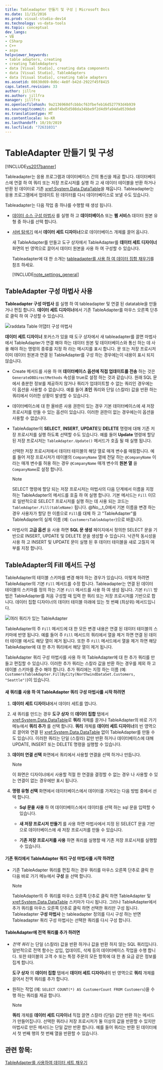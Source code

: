 ```yaml
---
title: Tableadapter 만들기 및 구성 | Microsoft Docs
ms.date: 11/15/2016
ms.prod: visual-studio-dev14
ms.technology: vs-data-tools
ms.topic: conceptual
dev_langs:
- VB
- CSharp
- C++
- aspx
helpviewer_keywords:
- table adapters, creating
- creating TableAdapters
- data [Visual Studio], creating data components
- data [Visual Studio], TableAdapters
- data [Visual Studio], creating table adapters
ms.assetid: 08630d69-0d6c-4e8f-b42d-2922f45f8415
caps.latest.revision: 33
author: jillre
ms.author: jillfra
manager: jillfra
ms.openlocfilehash: 9a2136960dfcbbbcf63fbefeb16d527793d4b939
ms.sourcegitcommit: a8e8f4bd5d508da34bbe9f2d4d9fa94da0539de0
ms.translationtype: MT
ms.contentlocale: ko-KR
ms.lasthandoff: 10/19/2019
ms.locfileid: "72631031"
---
```

# <a name="create-and-configure-tableadapters"></a>TableAdapter 만들기 및 구성
[!INCLUDE[vs2017banner](../includes/vs2017banner.md)]

Tableadapter는 응용 프로그램과 데이터베이스 간의 통신을 제공 합니다. 데이터베이스에 연결 하 여 쿼리 또는 저장 프로시저를 실행 하 고 새 데이터 테이블을 반환 하거나 반환 된 데이터로 기존 <xref:System.Data.DataTable>을 채웁니다. Tableadapter는 응용 프로그램에서 업데이트 된 데이터를 다시 데이터베이스로 보낼 수도 있습니다.

 Tableadapter는 다음 작업 중 하나를 수행할 때 생성 됩니다.

- [데이터 소스 구성 마법사](https://msdn.microsoft.com/library/c4df7de5-5da0-4064-940c-761dd6d9e28f) 를 실행 하 고 **데이터베이스** 또는 **웹 서비스** 데이터 원본 유형 중 하나를 선택 합니다.

- [서버 탐색기](https://msdn.microsoft.com/library/4ea29b3b-bbb2-45e4-9082-eaf635c41c4d) 에서 **데이터 세트 디자이너**으로 데이터베이스 개체를 끌어 옵니다.

  새 TableAdapter를 만들고 도구 상자에서 TableAdapter를 **데이터 세트 디자이너** 화면의 빈 영역으로 끌어서 데이터 원본을 사용 하 여 구성할 수 있습니다.

  Tableadapter에 대 한 소개는 [tableadapter를 사용 하 여 데이터 집합 채우기](../data-tools/fill-datasets-by-using-tableadapters.md)를 참조 하세요.

  [!INCLUDE[note_settings_general](../includes/note-settings-general-md.md)]

## <a name="use-the-tableadapter-configuration-wizard"></a>TableAdapter 구성 마법사 사용
 **Tableadapter 구성 마법사** 를 실행 하 여 tableadapter 및 연결 된 datatable을 만들거나 편집 합니다. **데이터 세트 디자이너**에서 기존 TableAdapter를 마우스 오른쪽 단추로 클릭 하 여 구성할 수 있습니다.

 ![raddata Table 어댑터 구성 마법사](../data-tools/media/raddata-table-adapter-configuration-wizard.png "raddata Table 어댑터 구성 마법사")

 **데이터 세트 디자이너** 포커스가 있을 때 도구 상자에서 새 tableadapter를 끌면 마법사에서 TableAdapter가 연결 해야 하는 데이터 원본 및 데이터베이스와 통신 하는 데 사용 해야 하는 명령의 종류를 지정 하 라는 메시지를 표시 합니다. 문 또는 저장 프로시저 이미 데이터 원본과 연결 된 TableAdapter를 구성 하는 경우에는이 내용이 표시 되지 않습니다.

- Create 메서드를 사용 하 여 **데이터베이스 옵션에 직접 업데이트를 전송** 하는 것은 `GenerateDBDirectMethods` 속성을 true로 설정 하는 것과 같습니다. 원래 SQL 문에서 충분한 정보를 제공하지 않거나 쿼리가 업데이트할 수 없는 쿼리인 경우에는 이 옵션을 사용할 수 없습니다. 예를 들어 **조인** 쿼리와 단일 (스칼라) 값을 반환 하는 쿼리에서 이러한 상황이 발생할 수 있습니다.

- 데이터베이스에 대 한 올바른 사용 권한이 있는 경우 기본 데이터베이스에 새 저장 프로시저를 만들 수 있는 옵션이 있습니다. 이러한 권한이 없는 경우에는이 옵션을 사용할 수 없습니다.

- TableAdapter의 **SELECT**, **INSERT**, **UPDATE**및 **DELETE** 명령에 대해 기존 저장 프로시저를 실행 하도록 선택할 수도 있습니다. 예를 들어 **Update** 명령에 할당 된 저장 프로시저는 `TableAdapter.Update()` 메서드가 호출 될 때 실행 됩니다.

     선택한 저장 프로시저에서 데이터 테이블의 해당 열로 매개 변수를 매핑합니다. 예를 들어 저장 프로시저가 테이블의 `CompanyName` 열에 전달 하는 `@CompanyName` 이라는 매개 변수를 허용 하는 경우 `@CompanyName` 매개 변수의 **원본 열** 을 `CompanyName`로 설정 합니다.

    > [!NOTE]
    > SELECT 명령에 할당 되는 저장 프로시저는 마법사의 다음 단계에서 이름을 지정 하는 TableAdapter의 메서드를 호출 하 여 실행 합니다. 기본 메서드는 `Fill` 이므로 일반적으로 SELECT 프로시저를 실행 하는 데 사용 되는 코드는 `TableAdapter.Fill(tableName)` 됩니다. @No__t_0에서 기본 이름을 변경 하는 경우 사용자가 할당 한 이름으로 `Fill`를 대체 하 고 "TableAdapter"를 TableAdapter의 실제 이름 (예: `CustomersTableAdapter`)으로 바꿉니다.

- 마법사의 **고급 옵션** 을 사용 하면 **SQL 문 생성** 페이지에서 정의한 SELECT 문을 기반으로 INSERT, UPDATE 및 DELETE 문을 생성할 수 있습니다. 낙관적 동시성을 사용 하 고 INSERT 및 UPDATE 문이 실행 된 후 데이터 테이블을 새로 고칠지 여부를 지정 합니다.

## <a name="configure-a-tableadapters-fill-method"></a>TableAdapter의 Fill 메서드 구성
 TableAdapter의 테이블 스키마를 변경 해야 하는 경우가 있습니다. 이렇게 하려면 TableAdapter의 기본 `Fill` 메서드를 수정 합니다. Tableadapter는 연결 된 데이터 테이블의 스키마를 정의 하는 기본 `Fill` 메서드를 사용 하 여 생성 됩니다. 기본 `Fill` 방법은 TableAdapter를 처음 구성할 때 입력 한 쿼리 또는 저장 프로시저를 기반으로 합니다. 데이터 집합 디자이너의 데이터 테이블 아래에 있는 첫 번째 (최상위) 메서드입니다.

 ![여러 쿼리가 있는 TableAdapter](../data-tools/media/tableadapter.gif "TableAdapter")

 TableAdapter의 주 `Fill` 메서드에 대 한 모든 변경 내용은 연결 된 데이터 테이블의 스키마에 반영 됩니다. 예를 들어 주 `Fill` 메서드의 쿼리에서 열을 제거 하면 연결 된 데이터 테이블 에서도 해당 열이 제거 됩니다. 또한 주 `Fill` 메서드에서 열을 제거 하면 해당 TableAdapter에 대 한 추가 쿼리에서 해당 열이 제거 됩니다.

 TableAdapter 쿼리 구성 마법사를 사용 하 여 TableAdapter에 대 한 추가 쿼리를 만들고 편집할 수 있습니다. 이러한 추가 쿼리는 스칼라 값을 반환 하는 경우를 제외 하 고 테이블 스키마를 준수 해야 합니다.  추가 쿼리에는 지정 하는 이름 (예: `CustomersTableAdapter.FillByCity(NorthwindDataSet.Customers, "Seattle")`)이 있습니다.

#### <a name="to-start-the-tableadapter-query-configuration-wizard-with-a-new-query"></a>새 쿼리를 사용 하 여 TableAdapter 쿼리 구성 마법사를 시작 하려면

1. **데이터 세트 디자이너**에서 데이터 세트를 엽니다.

2. 새 쿼리를 만드는 경우 **도구 상자** 의 **데이터 집합** 탭에서 <xref:System.Data.DataTable>로 **쿼리** 개체를 끌거나 TableAdapter의 바로 가기 메뉴에서 **쿼리 추가** 를 선택 합니다. **쿼리** 개체를 **데이터 세트 디자이너**의 빈 영역으로 끌어와 연결 된 <xref:System.Data.DataTable> 없이 TableAdapter를 만들 수도 있습니다. 이러한 쿼리는 단일 (스칼라) 값만 반환 하거나 데이터베이스에 대해 UPDATE, INSERT 또는 DELETE 명령을 실행할 수 있습니다.

3. **데이터 연결 선택** 화면에서 쿼리에서 사용할 연결을 선택 하거나 만듭니다.

    > [!NOTE]
    > 이 화면은 디자이너에서 사용할 적절 한 연결을 결정할 수 없는 경우 나 사용할 수 있는 연결이 없는 경우에만 표시 됩니다.

4. **명령 유형 선택** 화면에서 데이터베이스에서 데이터를 가져오는 다음 방법 중에서 선택 합니다.

    - **Sql 문을 사용** 하 여 데이터베이스에서 데이터를 선택 하는 sql 문을 입력할 수 있습니다.

    - **새 저장 프로시저 만들기** 를 사용 하면 마법사에서 지정 된 SELECT 문을 기반으로 데이터베이스에 새 저장 프로시저를 만들 수 있습니다.

    - **기존 저장 프로시저를 사용** 하면 쿼리를 실행할 때 기존 저장 프로시저를 실행할 수 있습니다.

#### <a name="to-start-the-tableadapter-query-configuration-wizard-on-an-existing-query"></a>기존 쿼리에서 TableAdapter 쿼리 구성 마법사를 시작 하려면

- 기존 TableAdapter 쿼리를 편집 하는 경우 쿼리를 마우스 오른쪽 단추로 클릭 한 다음 바로 가기 메뉴에서 **구성** 을 선택 합니다.

    > [!NOTE]
    > TableAdapter의 주 쿼리를 마우스 오른쪽 단추로 클릭 하면 TableAdapter 및 <xref:System.Data.DataTable> 스키마가 다시 됩니다. 그러나 TableAdapter에서 추가 쿼리를 마우스 오른쪽 단추로 클릭 하면 선택한 쿼리만 구성 됩니다. Tableadapter **구성 마법사** 는 tableadapter 정의를 다시 구성 하는 반면 Tableadapter 쿼리 구성 마법사는 선택한 쿼리를 다시 구성 합니다.

#### <a name="to-add-a-global--query-to-a-tableadapter"></a>TableAdapter에 전역 쿼리를 추가 하려면

- *전역 쿼리* 는 단일 (스칼라) 값을 반환 하거나 값을 반환 하지 않는 SQL 쿼리입니다. 일반적으로 전역 함수는 삽입, 업데이트, 삭제 등의 데이터베이스 작업을 수행 합니다. 또한 테이블의 고객 수 또는 특정 주문의 모든 항목에 대 한 총 요금 같은 정보를 집계 합니다.

     **도구 상자** 의 **데이터 집합** 탭에서 **데이터 세트 디자이너**의 빈 영역으로 **쿼리** 개체를 끌어서 전역 쿼리를 추가 합니다.

- 원하는 작업 (예: `SELECT COUNT(*) AS CustomerCount FROM Customers`)을 수행 하는 쿼리를 제공 합니다.

    > [!NOTE]
    > **쿼리** 개체를 **데이터 세트 디자이너** 직접 끌면 스칼라 (단일) 값만 반환 하는 메서드가 만들어집니다. 선택한 쿼리나 저장 프로시저가 둘 이상의 값을 반환할 수 있지만 마법사로 만든 메서드는 단일 값만 반환 합니다. 예를 들어 쿼리는 반환 된 데이터에서 첫 번째 행의 첫 번째 열을 반환할 수 있습니다.

## <a name="see-also"></a>관련 항목:
 [TableAdapter를 사용하여 데이터 세트 채우기](../data-tools/fill-datasets-by-using-tableadapters.md)
